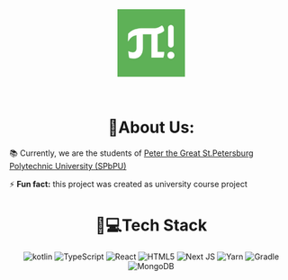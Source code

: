 
   
<br />
<br />

<p align="center">
  <a href="https://polyhoot.ciphen.net">
    <img src="https://github.com/Polyhoot/.github/blob/main/logo.jpeg?raw=true" alt="polyhoot logo green" width="120" height="120">
  </a>
</p>

<br />


<h1 align="center">💫About Us:</h1>

📚 Currently, we are the students of [Peter the Great St.Petersburg Polytechnic University (SPbPU)](https://english.spbstu.ru/)

⚡ **Fun fact:** this project was created as university course project

<h1 align="center">💫💻Tech Stack</h1>

<p align="center">
  <img alt="kotlin" src="https://img.shields.io/badge/kotlin-%230095D5.svg?style=for-the-badge&logo=kotlin&logoColor=white">
  <img alt="TypeScript" src="https://img.shields.io/badge/typescript-%23007ACC.svg?style=for-the-badge&logo=typescript&logoColor=white">
  <img alt="React" src="https://img.shields.io/badge/react-%2320232a.svg?style=for-the-badge&logo=react&logoColor=%2361DAFB">
  <img alt="HTML5" src="https://img.shields.io/badge/html5-%23E34F26.svg?style=for-the-badge&logo=html5&logoColor=white">
  <img alt="Next JS" src="https://img.shields.io/badge/Next-black?style=for-the-badge&logo=next.js&logoColor=white">
  <img alt="Yarn" src="https://img.shields.io/badge/yarn-%232C8EBB.svg?style=for-the-badge&logo=yarn&logoColor=white">
  <img alt="Gradle" src="https://img.shields.io/badge/Gradle-02303A.svg?style=for-the-badge&logo=Gradle&logoColor=white">
  <img alt="MongoDB" src="https://img.shields.io/badge/MongoDB-%234ea94b.svg?style=for-the-badge&logo=mongodb&logoColor=white">

</p>